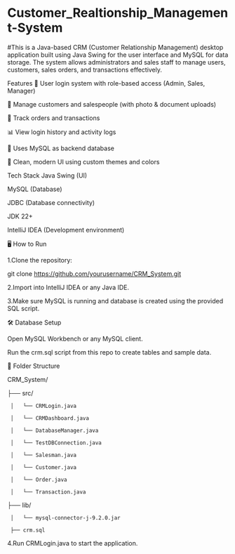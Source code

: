 # Customer_Realtionship_Management-System
#This is a Java-based CRM (Customer Relationship Management) desktop application built using Java Swing for the user interface and MySQL for data storage. The system allows administrators and sales staff to manage users, customers, sales orders, and transactions effectively.





Features
🔐 User login system with role-based access (Admin, Sales, Manager)

👤 Manage customers and salespeople (with photo & document uploads)

🧾 Track orders and transactions

📊 View login history and activity logs

💾 Uses MySQL as backend database

🎨 Clean, modern UI using custom themes and colors






Tech Stack
Java Swing (UI)

MySQL (Database)

JDBC (Database connectivity)

JDK 22+

IntelliJ IDEA (Development environment)




🖥️ How to Run


1.Clone the repository:

git clone https://github.com/yourusername/CRM_System.git

2.Import into IntelliJ IDEA or any Java IDE.

3.Make sure MySQL is running and database is created using the provided SQL script.


🛠️ Database Setup

Open MySQL Workbench or any MySQL client.

Run the crm.sql script from this repo to create tables and sample data.


📁 Folder Structure

CRM_System/

├── src/

     │   └── CRMLogin.java

     │   └── CRMDashboard.java
 
     │   └── DatabaseManager.java

     │   └── TestDBConnection.java

     │   └── Salesman.java

     │   └── Customer.java

     │   └── Order.java

     │   └── Transaction.java

├── lib/

     │   └── mysql-connector-j-9.2.0.jar

     ├── crm.sql




4.Run CRMLogin.java to start the application.





